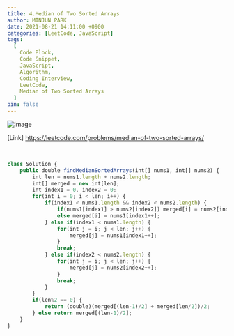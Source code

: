 ```yaml
---
title: 4.Median of Two Sorted Arrays
author: MINJUN PARK
date: 2021-08-21 14:11:00 +0900
categories: [LeetCode, JavaScript]
tags:
  [
    Code Block,
    Code Snippet,
    JavaScript,
    Algorithm,
    Coding Interview,
    LeetCode,
    Median of Two Sorted Arrays
  ]
pin: false
---
```


![image](https://user-images.githubusercontent.com/88752447/130302411-78bf9bf2-ad00-4dcb-a19f-37fa1ce7d3c6.png)

[Link] <https://leetcode.com/problems/median-of-two-sorted-arrays/>

<br>

```javascript
class Solution {
    public double findMedianSortedArrays(int[] nums1, int[] nums2) {
        int len = nums1.length + nums2.length;
        int[] merged = new int[len];
        int index1 = 0, index2 = 0;
        for(int i = 0; i < len; i++) {
            if(index1 < nums1.length && index2 < nums2.length) {
                if(nums1[index1] > nums2[index2]) merged[i] = nums2[index2++];
                else merged[i] = nums1[index1++];
            } else if(index1 < nums1.length) {
                for(int j = i; j < len; j++) {
                    merged[j] = nums1[index1++];
                }
                break;
            } else if(index2 < nums2.length) {
                for(int j = i; j < len; j++) {
                    merged[j] = nums2[index2++];
                }
                break;
            }
        }
        if(len%2 == 0) {
            return (double)(merged[(len-1)/2] + merged[len/2])/2;
        } else return merged[(len-1)/2];
    }
}
```
